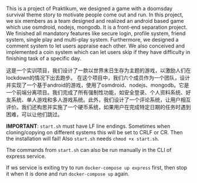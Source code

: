 This is a project of Praktikum, we designed a game with a doomsday survival theme story to motivate people come out and run. In this project, we six members as a team designed and realized an android based game which use osmdroid, nodejs, mongodb. It is a front-end separation project. We finished all mandatory features like secure login, profile system, friend system, single play and multi-play system. Furthermore, we designed a comment system to let users appraise each other. We also conceived and implemented a coin system which can let users skip if they have difficulty in finishing task of a specific day. 

这是一个实训项目，我们设计了一款以世界末日生存为主题的游戏，以激励人们在lockdown的情况下出去跑步。 在这个项目中，我们六个成员作为一个团队，设计并实现了一个基于android的游戏，使用了osmdroid、nodejs、mongodb。它是一个前端分离项目。我们完成了所有强制性功能，如安全登录、个人资料系统、好友系统、单人游戏和多人游戏系统。此外，我们设计了一个评论系统，让用户相互评价。我们还构思并实施了一个硬币系统，如果用户在完成特定日期的任务时遇到困难，可以让他们跳过。




**IMPORTANT**: `start.sh` must have LF line endings. Sometimes when cloning/copying on different systems this will be set to CRLF or CR. Then the installation will fail! Also `start.sh` needs `chmod +x start.sh`.

The commands from `start.sh` can also be run manually in the CLI of express service.

If ws service is exiting try to run `docker-compose up express` first, then stop it when it is done and run `docker-compose up` again.
